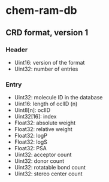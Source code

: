 # chem-ram-db

## CRD format, version 1

### Header

* Uint16: version of the format
* Uint32: number of entries

### Entry

* Uint32: molecule ID in the database
* Uint16: length of oclID (n)
* Uint8[n]: oclID
* Uint32[16]: index
* Float32: absolute weight
* Float32: relative weight
* Float32: logP
* Float32: logS
* Float32: PSA
* Uint32: acceptor count
* Uint32: donor count
* Uint32: rotatable bond count
* Uint32: stereo center count
